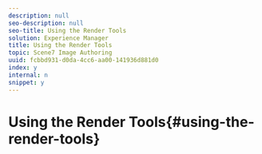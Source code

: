 ```yaml
---
description: null
seo-description: null
seo-title: Using the Render Tools
solution: Experience Manager
title: Using the Render Tools
topic: Scene7 Image Authoring
uuid: fcbbd931-d0da-4cc6-aa00-141936d881d0
index: y
internal: n
snippet: y
---
```


# Using the Render Tools{#using-the-render-tools}

